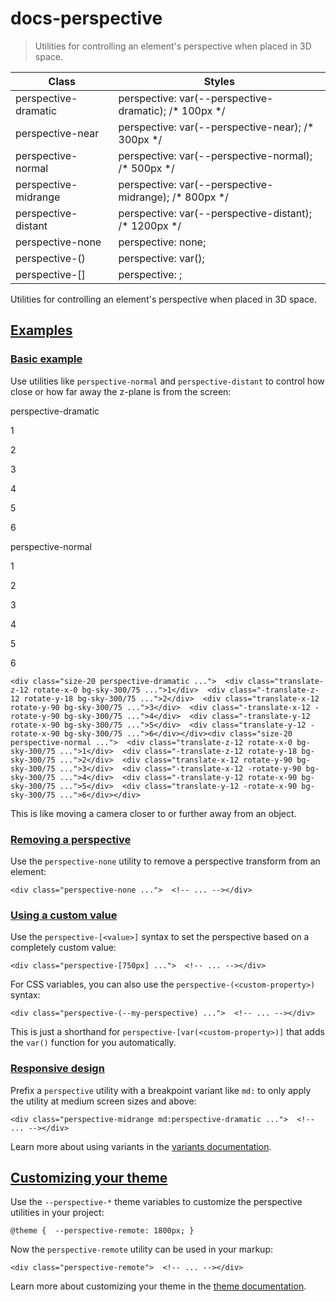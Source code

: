 # docs-perspective

> Utilities for controlling an element's perspective when placed in 3D space.

| Class                           | Styles                                                |
| ------------------------------- | ----------------------------------------------------- |
| perspective-dramatic            | perspective: var(--perspective-dramatic); /* 100px */ |
| perspective-near                | perspective: var(--perspective-near); /* 300px */     |
| perspective-normal              | perspective: var(--perspective-normal); /* 500px */   |
| perspective-midrange            | perspective: var(--perspective-midrange); /* 800px */ |
| perspective-distant             | perspective: var(--perspective-distant); /* 1200px */ |
| perspective-none                | perspective: none;                                    |
| perspective-(<custom-property>) | perspective: var(<custom-property>);                  |
| perspective-[<value>]           | perspective: <value>;                                 |

Utilities for controlling an element's perspective when placed in 3D space.

## [Examples](#examples)

### [Basic example](#basic-example)

Use utilities like `perspective-normal` and `perspective-distant` to control how close or how far away the z-plane is from the screen:

perspective-dramatic

1

2

3

4

5

6

perspective-normal

1

2

3

4

5

6

    <div class="size-20 perspective-dramatic ...">  <div class="translate-z-12 rotate-x-0 bg-sky-300/75 ...">1</div>  <div class="-translate-z-12 rotate-y-18 bg-sky-300/75 ...">2</div>  <div class="translate-x-12 rotate-y-90 bg-sky-300/75 ...">3</div>  <div class="-translate-x-12 -rotate-y-90 bg-sky-300/75 ...">4</div>  <div class="-translate-y-12 rotate-x-90 bg-sky-300/75 ...">5</div>  <div class="translate-y-12 -rotate-x-90 bg-sky-300/75 ...">6</div></div><div class="size-20 perspective-normal ...">  <div class="translate-z-12 rotate-x-0 bg-sky-300/75 ...">1</div>  <div class="-translate-z-12 rotate-y-18 bg-sky-300/75 ...">2</div>  <div class="translate-x-12 rotate-y-90 bg-sky-300/75 ...">3</div>  <div class="-translate-x-12 -rotate-y-90 bg-sky-300/75 ...">4</div>  <div class="-translate-y-12 rotate-x-90 bg-sky-300/75 ...">5</div>  <div class="translate-y-12 -rotate-x-90 bg-sky-300/75 ...">6</div></div>

This is like moving a camera closer to or further away from an object.

### [Removing a perspective](#removing-a-perspective)

Use the `perspective-none` utility to remove a perspective transform from an element:

    <div class="perspective-none ...">  <!-- ... --></div>

### [Using a custom value](#using-a-custom-value)

Use the `perspective-[<value>]` syntax to set the perspective based on a completely custom value:

    <div class="perspective-[750px] ...">  <!-- ... --></div>

For CSS variables, you can also use the `perspective-(<custom-property>)` syntax:

    <div class="perspective-(--my-perspective) ...">  <!-- ... --></div>

This is just a shorthand for `perspective-[var(<custom-property>)]` that adds the `var()` function for you automatically.

### [Responsive design](#responsive-design)

Prefix a `perspective` utility with a breakpoint variant like `md:` to only apply the utility at medium screen sizes and above:

    <div class="perspective-midrange md:perspective-dramatic ...">  <!-- ... --></div>

Learn more about using variants in the [variants documentation](/docs/hover-focus-and-other-states).

## [Customizing your theme](#customizing-your-theme)

Use the `--perspective-*` theme variables to customize the perspective utilities in your project:

    @theme {  --perspective-remote: 1800px; }

Now the `perspective-remote` utility can be used in your markup:

    <div class="perspective-remote">  <!-- ... --></div>

Learn more about customizing your theme in the [theme documentation](about:/docs/theme#customizing-your-theme).

